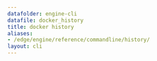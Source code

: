 ```yaml
---
datafolder: engine-cli
datafile: docker_history
title: docker history
aliases:
- /edge/engine/reference/commandline/history/
layout: cli
---
```


<!--
This page is automatically generated from Docker's source code. If you want to
suggest a change to the text that appears here, open a ticket or pull request
in the source repository on GitHub:

https://github.com/docker/cli
-->